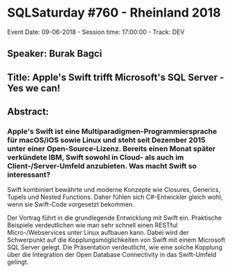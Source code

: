 # SQLSaturday #760 - Rheinland 2018
Event Date: 09-06-2018 - Session time: 17:00:00 - Track: DEV
## Speaker: Burak Bagci
## Title: Apple's Swift trifft Microsoft's SQL Server - Yes we can!
## Abstract:
### Apple's Swift ist eine Multiparadigmen-Programmiersprache für macOS/iOS sowie Linux und steht seit Dezember 2015 unter einer Open-Source-Lizenz. Bereits einen Monat später verkündete IBM, Swift sowohl in Cloud- als auch im Client-/Server-Umfeld anzubieten. Was macht Swift so interessant?

Swift kombiniert bewährte und moderne Konzepte wie Closures, Generics, Tupels und Nested Functions. Daher fühlen sich C#-Entwickler gleich wohl, wenn sie Swift-Code vorgesetzt bekommen.

Der Vortrag führt in die grundlegende Entwicklung mit Swift ein. Praktische Beispiele verdeutlichen wie man sehr schnell einen RESTful Micro-/Webservices unter Linux aufbauen kann. Dabei wird der Schwerpunkt auf die Kopplungsmöglichkeiten von Swift mit einem Microsoft SQL Server gelegt. Die Präsentation verdeutlicht, wie eine solche Kopplung über die Integration der Open Database Connectivity in das Swift-Umfeld gelingt.

